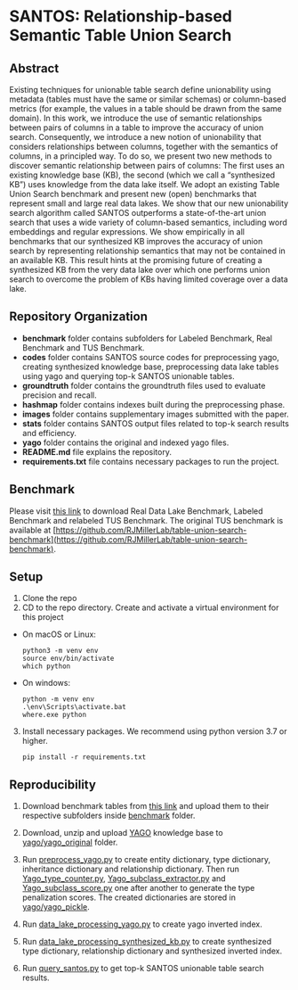 # SANTOS: Relationship-based Semantic Table Union Search

## Abstract

Existing techniques for unionable table search define unionability using metadata (tables must have the same or similar schemas) or column-based metrics (for example, the values in a table should be drawn from the same domain). In this work, we introduce the use of semantic relationships between pairs of columns in a table to improve the accuracy of union search. Consequently, we introduce a new notion of unionability that considers relationships between columns, together with the semantics of columns, in a principled way. To do so, we present two new methods to discover semantic relationship between pairs of columns: The first uses an existing knowledge base (KB), the second (which we call a “synthesized KB”) uses knowledge from the data lake itself. We adopt an existing Table Union Search benchmark and present new (open) benchmarks that represent small and large real data lakes. We show that our new unionability search algorithm called SANTOS outperforms a state-of-the-art union search that uses a wide variety of column-based semantics, including word embeddings and regular expressions. We show empirically in all benchmarks that our synthesized KB improves the accuracy of union search by representing relationship semantics that may not be contained in an available KB. This result hints at the promising future of creating a synthesized KB from the very data lake over which one performs union search to overcome
the problem of KBs having limited coverage over a data lake.

## Repository Organization

- **benchmark** folder contains subfolders for Labeled Benchmark, Real Benchmark and TUS Benchmark.
- **codes** folder contains SANTOS source codes for preprocessing yago, creating synthesized knowledge base, preprocessing data lake tables using yago and querying top-k SANTOS unionable tables.
- **groundtruth** folder contains the groundtruth files used to evaluate precision and recall.
- **hashmap** folder contains indexes built during the preprocessing phase.
- **images** folder contains supplementary images submitted with the paper.
- **stats** folder contains SANTOS output files related to top-k search results and efficiency.
- **yago** folder contains the original and indexed yago files.
- **README.md** file explains the repository.
- **requirements.txt** file contains necessary packages to run the project.

## Benchmark

Please visit [this link](https://drive.google.com/drive/folders/18aYj1ZwXnp4OLIsmx9khqZD0oblMp8cs?usp=sharing) to download Real Data Lake Benchmark, Labeled Benchmark and relabeled TUS Benchmark. The original TUS benchmark is available at [https://github.com/RJMillerLab/table-union-search-benchmark](https://github.com/RJMillerLab/table-union-search-benchmark).

## Setup

1. Clone the repo
2. CD to the repo directory. Create and activate a virtual environment for this project  
  * On macOS or Linux:
      ```
      python3 -m venv env
      source env/bin/activate
      which python
      ```
  * On windows:
      ```
      python -m venv env
      .\env\Scripts\activate.bat
      where.exe python
      ```

3. Install necessary packages. We recommend using python version 3.7 or higher.
   ```
   pip install -r requirements.txt
   ```

## Reproducibility

1. Download benchmark tables from [this link](https://drive.google.com/drive/folders/18aYj1ZwXnp4OLIsmx9khqZD0oblMp8cs?usp=sharing) and upload them to their respective subfolders inside [benchmark](benchmark/) folder.

2. Download, unzip and upload [YAGO](https://yago-knowledge.org/downloads/yago-4) knowledge base to [yago/yago_original](yago/yago_original) folder.

3. Run [preprocess_yago.py](codes/preprocess_yago.py) to create entity dictionary, type dictionary, inheritance dictionary and relationship dictionary. Then run [Yago_type_counter.py](codes/Yago_type_counter.py), [Yago_subclass_extractor.py](codes/Yago_subclass_extractor.py) and [Yago_subclass_score.py](codes/Yago_subclass_score.py) one after another to generate the type penalization scores. The created dictionaries are stored in [yago/yago_pickle](yago/yago_pickle/).

4. Run [data_lake_processing_yago.py](codes/data_lake_processing_yago.py) to create yago inverted index.

5. Run [data_lake_processing_synthesized_kb.py](codes/data_lake_processing_synthesized_kb.py) to create synthesized type dictionary, relationship dictionary and synthesized inverted index.

6. Run [query_santos.py](codes/query_santos.py) to get top-k SANTOS unionable table search results.